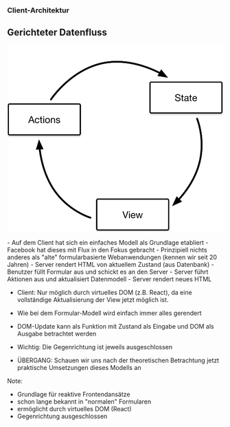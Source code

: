 ### Client-Architektur

## Gerichteter Datenfluss

<img width="800"
     alt="Gerichteter Datenfluss"
     src="slides/02_client_architecture/images/gerichteter-fluss.svg">





<div class="slide-comment">
- Auf dem Client hat sich ein einfaches Modell als Grundlage etabliert
- Facebook hat dieses mit Flux in den Fokus gebracht
- Prinzipiell nichts anderes als "alte" formularbasierte Webanwendungen (kennen wir seit 20 Jahren)
  - Server rendert HTML von aktuellem Zustand (aus Datenbank)
  - Benutzer füllt Formular aus und schickt es an den Server
  - Server führt Aktionen aus und aktualisiert Datenmodell
  - Server rendert neues HTML

- Client: Nur möglich durch virtuelles DOM (z.B. React), da eine vollständige Aktualisierung der View jetzt möglich ist.
- Wie bei dem Formular-Modell wird einfach immer alles gerendert
- DOM-Update kann als Funktion mit Zustand als Eingabe und DOM als Ausgabe betrachtet werden
- Wichtig: Die Gegenrichtung ist jeweils ausgeschlossen

- ÜBERGANG: Schauen wir uns nach der theoretischen Betrachtung jetzt praktische Umsetzungen dieses Modells an
</div>


Note:
- Grundlage für reaktive Frontendansätze
- schon lange bekannt in "normalen" Formularen
- ermöglicht durch virtuelles DOM (React)
- Gegenrichtung ausgeschlossen
